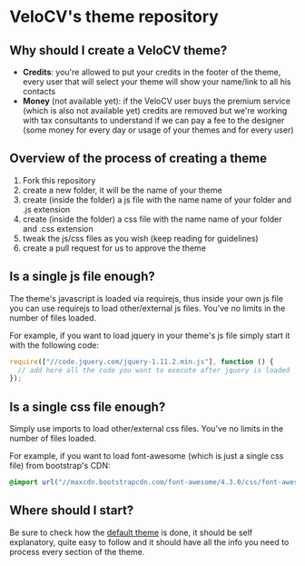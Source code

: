 # VeloCV's theme repository

## Why should I create a VeloCV theme?

* **Credits**: you're allowed to put your credits in the footer of the theme, every user that will select your theme will show your name/link to all his contacts
* **Money** (not available yet): if the VeloCV user buys the premium service (which is also not available yet) credits are removed but we're working with tax consultants to understand if we can pay a fee to the designer (some money for every day or usage of your themes and for every user)

## Overview of the process of creating a theme

1. Fork this repository
2. create a new folder, it will be the name of your theme
3. create (inside the folder) a js file with the name name of your folder and .js extension
4. create (inside the folder) a css file with the name name of your folder and .css extension
5. tweak the js/css files as you wish (keep reading for guidelines)
6. create a pull request for us to approve the theme

## Is a single js file enough?

The theme's javascript is loaded via requirejs, thus inside your own js file you can use requirejs to load other/external js files. You've no limits in the number of files loaded.

For example, if you want to load jquery in your theme's js file simply start it with the following code:
```javascript
require(["//code.jquery.com/jquery-1.11.2.min.js"], function () {
  // add here all the code you want to execute after jquery is loaded
});
```

## Is a single css file enough?

Simply use imports to load other/external css files. You've no limits in the number of files loaded.

For example, if you want to load font-awesome (which is just a single css file) from bootstrap's CDN:
```css
@import url("//maxcdn.bootstrapcdn.com/font-awesome/4.3.0/css/font-awesome.min.css");
```

## Where should I start?

Be sure to check how the [default theme](https://github.com/fballiano/velocv-themes/tree/master/default) is done, it should be self explanatory, quite easy to follow and it should have all the info you need to process every section of the theme.
